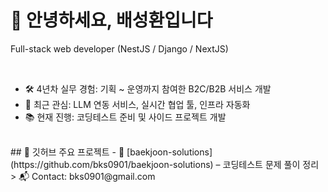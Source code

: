 # 👋 안녕하세요, 배성환입니다

Full-stack web developer (NestJS / Django / NextJS)

<br />

- 🛠️ 4년차 실무 경험: 기획 ~ 운영까지 참여한 B2C/B2B 서비스 개발
- 🧠 최근 관심: LLM 연동 서비스, 실시간 협업 툴, 인프라 자동화
- 📚 현재 진행: 코딩테스트 준비 및 사이드 프로젝트 개발

<br />
## 📌 깃허브 주요 프로젝트
- 🧾 [baekjoon-solutions](https://github.com/bks0901/baekjoon-solutions) – 코딩테스트 문제 풀이 정리

<br />
> 📬 Contact: bks0901@gmail.com

<!--
**bks0901/bks0901** is a ✨ _special_ ✨ repository because its `README.md` (this file) appears on your GitHub profile.

Here are some ideas to get you started:

- 🔭 I’m currently working on ...
- 🌱 I’m currently learning ...
- 👯 I’m looking to collaborate on ...
- 🤔 I’m looking for help with ...
- 💬 Ask me about ...
- 📫 How to reach me: ...
- 😄 Pronouns: ...
- ⚡ Fun fact: ...
-->
